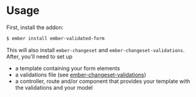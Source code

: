 # Usage

First, install the addon:

```bash
$ ember install ember-validated-form
```

This will also install `ember-changeset` and `ember-changeset-validations`.
After, you'll need to set up

- a template containing your form elements
- a validations file (see [ember-changeset-validations](https://github.com/poteto/ember-changeset-validations))
- a controller, route and/or component that provides your template with the validations and your model
